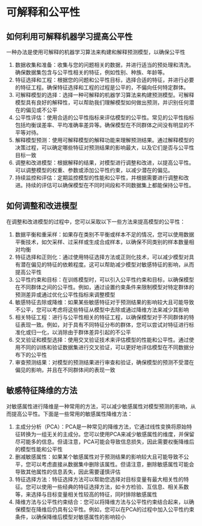 # 可解释和公平性

## 如何利用可解释机器学习提高公平性

一种办法是使用可解释的机器学习算法来构建和解释预测模型，以确保公平性

1. 数据收集和准备：收集与您的问题相关的数据，并进行适当的预处理和清洗。确保数据集包含与公平性相关的特征，例如性别、种族、年龄等。
2. 特征选择和工程：根据您的问题和公平性目标，选择合适的特征，并进行必要的特征工程。确保特征选择和工程的过程是公平的，不偏向任何特定群体。
3. 可解释模型的选择：选择一种可解释的机器学习算法来构建预测模型。可解释模型具有良好的解释性，可以帮助我们理解模型如何做出预测，并识别任何潜在的偏见或不公平
4. 公平性评估：使用合适的公平性指标来评估模型的公平性。常见的公平性指标包括均衡误差率、平均准确率差异等。确保模型在不同群体之间没有明显的不平等对待。
5. 解释模型预测：使用可解释模型的解释功能来理解预测结果。通过解释模型的决策过程，可以确定哪些特征对预测结果的影响最大，以及它们是否与公平性目标一致
6. 调整和改进模型：根据解释的结果，对模型进行调整和改进，以提高公平性。可以调整模型的权重、参数或添加公平性约束，以减少潜在的偏见。
7. 持续监控和评估：定期监控模型的性能和公平性，并根据需要进行调整和改进。持续的评估可以确保模型在不同时间段和不同数据集上都能保持公平性。

## 如何调整和改进模型

在调整和改进模型的过程中，您可以采取以下一些方法来提高模型的公平性：

1. 数据平衡和重采样：如果存在类别不平衡或样本不足的情况，您可以使用数据平衡技术，如欠采样、过采样或生成合成样本，以确保不同类别的样本数量相对均衡
2. 特征选择和正则化：通过使用特征选择方法或正则化技术，可以减少模型对具有潜在偏见的特征的依赖程度。这可以帮助减少模型对敏感特征的影响，从而提高公平性
3. 公平性约束和目标：在训练模型时，可以引入公平性约束和目标，以确保模型在不同群体之间的公平性。例如，通过设置约束条件来限制模型对特定群体的预测差异或通过优化公平性指标来调整模型
4. 敏感特征去除或降维：如果某些敏感特征对于预测结果的影响较大且可能导致不公平，您可以考虑将这些特征从模型中去除或通过降维方法来减少其影响
5. 相关特征工程：进行与公平性相关的特征工程，以确保模型对于不同群体的特征表现一致。例如，对于具有不同特征分布的群体，您可以尝试对特征进行标准化或归一化，以消除由于群体差异引起的不公平
6. 交叉验证和模型选择：使用交叉验证技术来评估模型的性能和公平性。通过使用不同的训练和验证数据集进行交叉验证，可以更好地评估模型在不同数据分布下的公平性
7. 审查预测结果：对模型的预测结果进行审查和验证，确保模型的预测不受潜在偏见的影响，并且在不同群体间的表现一致

## 敏感特征降维的方法

对敏感属性进行降维是一种常用的方法，可以减少敏感属性对模型预测的影响，从而提高公平性。下面是一些常用的敏感属性降维方法：

1. 主成分分析（PCA）：PCA是一种常见的降维方法，它通过线性变换将原始特征转换为一组无关的主成分。您可以使用PCA来减少敏感属性的维度，并保留尽可能多的信息。但请注意，PCA可能会导致信息损失，因此需要权衡降维后的模型性能和公平性
2. 删减敏感属性：如果某个敏感属性对于预测结果的影响较大且可能导致不公平，您可以考虑直接从数据集中删除该属性。但请注意，删除敏感属性可能会导致其他属性的信息丢失，因此需要谨慎评估
3. 特征选择方法：特征选择方法可以帮助您选择对目标变量有最大相关性的特征。您可以使用一些经典的特征选择方法，如卡方检验、互信息、相关系数等，来选择与目标变量相关性较高的特征，同时排除敏感属性
4. 降维方法与公平性约束结合：您可以将降维方法与公平性约束结合起来，以确保模型在降维后仍具有公平性。例如，您可以在PCA的过程中加入公平性约束条件，以确保降维后模型对敏感属性的影响较小

